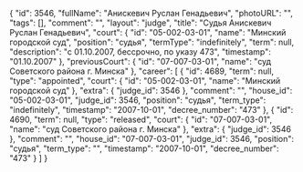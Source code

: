 {
    "id": 3546,
    "fullName": "Анискевич Руслан Генадьевич",
    "photoURL": "",
    "tags": [],
    "comment": "",
    "layout": "judge",
    "title": "Судья Анискевич Руслан Генадьевич",
    "court": {
        "id": "05-002-03-01",
        "name": "Минский городской суд",
        "position": "судья",
        "termType": "indefinitely",
        "term": null,
        "description": "c 01.10.2007, бессрочно, по указу 473",
        "timestamp": "01.10.2007"
    },
    "previousCourt": {
        "id": "07-007-03-01",
        "name": "суд Советского района г. Минска"
    },
    "career": [
        {
            "id": 4689,
            "term": null,
            "type": "appointed",
            "court": {
                "id": "05-002-03-01",
                "name": "Минский городской суд"
            },
            "extra": {
                "judge_id": 3546
            },
            "comment": "",
            "house_id": "05-002-03-01",
            "judge_id": 3546,
            "position": "судья",
            "term_type": "indefinitely",
            "timestamp": "2007-10-01",
            "decree_number": "473"
        },
        {
            "id": 4690,
            "term": null,
            "type": "released",
            "court": {
                "id": "07-007-03-01",
                "name": "суд Советского района г. Минска"
            },
            "extra": {
                "judge_id": 3546
            },
            "comment": "",
            "house_id": "07-007-03-01",
            "judge_id": 3546,
            "position": "судья",
            "term_type": "",
            "timestamp": "2007-10-01",
            "decree_number": "473"
        }
    ]
}